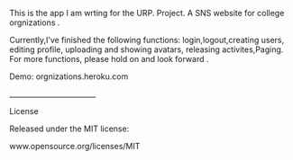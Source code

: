 <p>This is the app I am wrting for the URP. Project. A SNS website for college orgnizations .</p> 
<p>Currently,I’ve finished the following functions: login,logout,creating users, editing profile, uploading and showing avatars, releasing activites,Paging. For more functions, please hold on and look forward .</p>
<p>Demo: orgnizations.heroku.com</p>
________________________

License
<p>Released under the MIT license:</p>

<p>www.opensource.org/licenses/MIT</p>
